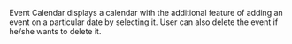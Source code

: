 Event Calendar displays a calendar with the additional feature of adding an event on a particular date by selecting it. User can also delete the event if he/she wants to delete it.